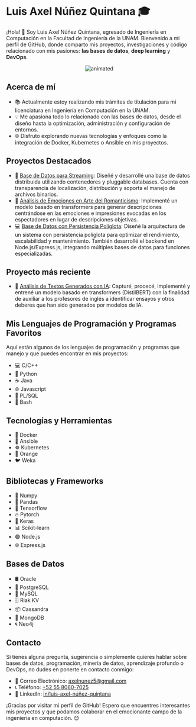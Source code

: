 
# Luis Axel Núñez Quintana 🎓 

¡Hola! 👋 Soy Luis Axel Núñez Quintana, egresado de Ingeniería en Computación en la Facultad de Ingeniería de la UNAM. Bienvenido a mi perfil de GitHub, donde comparto mis proyectos, investigaciones y código relacionado con mis pasiones: **las bases de datos**, **deep learning** y **DevOps**. 

<p align="center">
  <img src="https://i.pinimg.com/originals/23/a0/48/23a048564ce4affd12e8881d2bdf1fa3.gif" alt="animated" />
</p>

## Acerca de mí  
- 📚 Actualmente estoy realizando mis trámites de titulación para mi licenciatura en Ingeniería en Computación en la UNAM. 
- 💡 Me apasiona todo lo relacionado con las bases de datos, desde el diseño hasta la optimización, administración y configuración de entornos. 
- 🌐 Disfruto explorando nuevas tecnologías y enfoques como la integración de Docker, Kubernetes o Ansible en mis proyectos.
## Proyectos Destacados  
- 🎥 [Base de Datos para Streaming](https://github.com/LuisAxel/NetMAX): Diseñé y desarrollé una base de datos distribuida utilizando contenedores y pluggable databases. Cuenta con transparencia de localización, distribución y soporta el manejo de archivos binarios.
- 🎨 [Análisis de Emociones en Arte del Romanticismo](https://github.com/Andrea585976/ArtEmis-ProyectoPLN): Implementé un modelo basado en transformers para generar descripciones centrándose en las emociones e impresiones evocadas en los espectadores en lugar de descripciones objetivas. 
- 💻 [Base de Datos con Persistencia Políglota](https://github.com/LuisAxel/PolyglotDBWebApp): Diseñé la arquitectura de un sistema con persistencia políglota para optimizar el rendimiento, escalabilidad y mantenimiento. También desarrollé el backend en Node.js/Express.js, integrando múltiples bases de datos para funciones especializadas.
## Proyecto más reciente
- 📑 [Análisis de Textos Generados con IA](https://github.com/LuisAxel/AI-Generated-Text-Catcher): Capturé, procecé, implementé y entrené un modelo basado en transformers (DistilBERT) con la finalidad de auxiliar a los profesores de inglés a identificar ensayos y otros deberes que han sido generados por modelos de IA.
## Mis Lenguajes de Programación y Programas Favoritos 
Aquí están algunos de los lenguajes de programación y programas que manejo y que puedes encontrar en mis proyectos: 
- 💻 C/C++
- 🐍 Python
- ☕ Java
- 🌐 Javascript
- 💾 PL/SQL
- 📜 Bash
## Tecnologías y Herramientas 
- 🐳 Docker
- 🔧 Ansible
- ☸ Kubernetes
- 🍊 Orange
- 🐦 Weka
## Bibliotecas y Frameworks
- 🔢 Numpy
- 🐼 Pandas
- 🧠 Tensorflow
- 🔥 Pytorch
- 🧬 Keras
- 📊 Scikit-learn
- 🟢 Node.js
- 🌐 Express.js
## Bases de Datos
- 🛢 Oracle
- 🐘 PostgreSQL
- 🐬 MySQL
- 🗄 Riak KV
- 📦 Cassandra
- 🍃 MongoDB
- 🌀 Neo4j
## Contacto
Si tienes alguna pregunta, sugerencia o simplemente quieres hablar sobre bases de datos, programación, minería de datos, aprendizaje profundo o DevOps, no dudes en ponerte en contacto conmigo: 
- 📧 Correo Electrónico: [axelnunez5@gmail.com](mailto:axelnunez5@gmail.com)
- 📞 Teléfono: [+52 55 8060-7025](tel:+525580607025)
- 🔗 LinkedIn: [in/luis-axel-núñez-quintana](https://linkedin.com/in/luis-axel-n%C3%BA%C3%B1ez-quintana-6481711b3) 

¡Gracias por visitar mi perfil de GitHub! Espero que encuentres interesantes mis proyectos y que podamos colaborar en el emocionante campo de la ingeniería en computación. 😊
